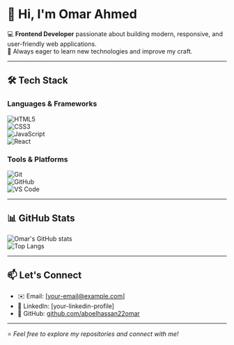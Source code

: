 # 👋 Hi, I'm Omar Ahmed  

💻 **Frontend Developer** passionate about building modern, responsive, and user-friendly web applications.  
🚀 Always eager to learn new technologies and improve my craft.  

---

## 🛠️ Tech Stack  

### Languages & Frameworks  
![HTML5](https://img.shields.io/badge/HTML5-E34F26?style=for-the-badge&logo=html5&logoColor=white)  
![CSS3](https://img.shields.io/badge/CSS3-1572B6?style=for-the-badge&logo=css3&logoColor=white)  
![JavaScript](https://img.shields.io/badge/JavaScript-F7DF1E?style=for-the-badge&logo=javascript&logoColor=black)  
![React](https://img.shields.io/badge/React-20232A?style=for-the-badge&logo=react&logoColor=61DAFB)  

### Tools & Platforms  
![Git](https://img.shields.io/badge/Git-F05032?style=for-the-badge&logo=git&logoColor=white)  
![GitHub](https://img.shields.io/badge/GitHub-100000?style=for-the-badge&logo=github&logoColor=white)  
![VS Code](https://img.shields.io/badge/VS%20Code-0078d7?style=for-the-badge&logo=visual%20studio%20code&logoColor=white)  

---

## 📊 GitHub Stats  

![Omar's GitHub stats](https://github-readme-stats.vercel.app/api?username=aboelhassan22omar&show_icons=true&theme=radical)  
![Top Langs](https://github-readme-stats.vercel.app/api/top-langs/?username=aboelhassan22omar&layout=compact&theme=radical)  

---

## 📫 Let's Connect  

- ✉️ Email: [your-email@example.com]  
- 💼 LinkedIn: [your-linkedin-profile]  
- 🐙 GitHub: [github.com/aboelhassan22omar](https://github.com/aboelhassan22omar)  

---

⭐ *Feel free to explore my repositories and connect with me!*  
